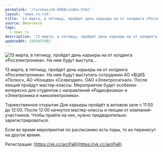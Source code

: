 ```yaml
---
permalink: '/ru/news/vk-6868/index.html'
layout: 'news.ru.njk'
title: '13 марта, в пятницу, пройдет день карьеры на от холдинга «Росэлектроника». На нем будут выступа'
source: ВКонтакте
tags:
  - news_ru
description: '13 марта, в пятницу, пройдет день карьеры на от холдинга «Росэлектроника». На нем будут выступа…'
updatedAt: 1583937002
---
```

![13 марта, в пятницу, пройдет день карьеры на от холдинга «Росэлектроника». На нем будут выступа…](https://sun9-65.userapi.com/impg/G06HAsvZh_8p6z2DSWbmFgW28UYtL5s-kklncw/_VJ-8iwS24I.jpg?size=1280x784&quality=96&sign=4a0d4f2c9a7668b365bb201123ae6cfd&c_uniq_tag=lbM86jRACD3skS29xKnaD916KrTga5905arfy-9HGUc&type=album)

13 марта, в пятницу, пройдет день карьеры на от холдинга «Росэлектроника». На нем будут выступать сотрудники АО «ВЦКБ «Полюс», АО «Концерн «Созвездие», ОАО «Электросигнал». После лекций пройдут мастер-классы. Мероприятие будет особенно интересно для студентов с направлений «Радиофизика» и «Электроника и наноэлектроника».

Торжественное открытие Дня карьеры пройдёт в актовом зале с 11:00 до 12:00. После 12:00 начнутся мастер-классы и лекции от компаний-участников. Чтобы прийти на них, нужно предварительно зарегистрироваться.

Если во время мероприятия по расписанию есть пары, то их перенесут на другое время.

Регистрация: [https://vk.cc/arcPa6](https://vk.cc/arcPa6)

